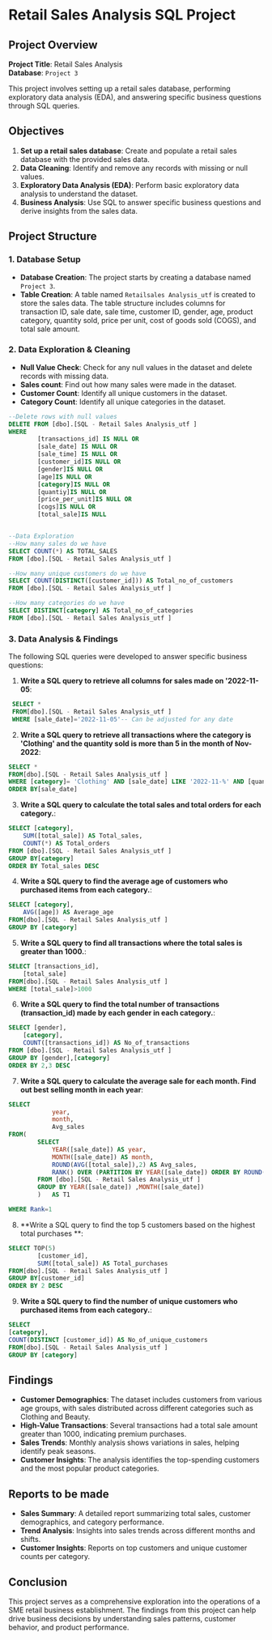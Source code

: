# Retail Sales Analysis SQL Project

## Project Overview

**Project Title**: Retail Sales Analysis  
**Database**: `Project 3`

This project involves setting up a retail sales database, performing exploratory data analysis (EDA), and answering specific business questions through SQL queries. 

## Objectives

1. **Set up a retail sales database**: Create and populate a retail sales database with the provided sales data.
2. **Data Cleaning**: Identify and remove any records with missing or null values.
3. **Exploratory Data Analysis (EDA)**: Perform basic exploratory data analysis to understand the dataset.
4. **Business Analysis**: Use SQL to answer specific business questions and derive insights from the sales data.

## Project Structure

### 1. Database Setup

- **Database Creation**: The project starts by creating a database named `Project 3`.
- **Table Creation**: A table named `Retailsales Analysis_utf` is created to store the sales data. The table structure includes columns for transaction ID, sale date, sale time, customer ID, gender, age, product category, quantity sold, price per unit, cost of goods sold (COGS), and total sale amount.


### 2. Data Exploration & Cleaning

- **Null Value Check**: Check for any null values in the dataset and delete records with missing data.
- **Sales count**: Find out how many sales were made in the dataset.
- **Customer Count**: Identify all unique customers in the dataset.
- **Category Count**: Identify all unique categories in the dataset.


```sql
--Delete rows with null values
DELETE FROM [dbo].[SQL - Retail Sales Analysis_utf ]
WHERE
		[transactions_id] IS NULL OR
		[sale_date] IS NULL OR
		[sale_time] IS NULL OR
		[customer_id]IS NULL OR
		[gender]IS NULL OR
		[age]IS NULL OR
		[category]IS NULL OR
		[quantiy]IS NULL OR
		[price_per_unit]IS NULL OR
		[cogs]IS NULL OR
		[total_sale]IS NULL 


--Data Exploration
--How many sales do we have
SELECT COUNT(*) AS TOTAL_SALES
FROM [dbo].[SQL - Retail Sales Analysis_utf ]

--How many unique customers do we have
SELECT COUNT(DISTINCT([customer_id])) AS Total_no_of_customers
FROM [dbo].[SQL - Retail Sales Analysis_utf ]

--How many categories do we have
SELECT DISTINCT[category] AS Total_no_of_categories
FROM [dbo].[SQL - Retail Sales Analysis_utf ]
```

### 3. Data Analysis & Findings

The following SQL queries were developed to answer specific business questions:

1. **Write a SQL query to retrieve all columns for sales made on '2022-11-05**:
```sql
 SELECT *
 FROM[dbo].[SQL - Retail Sales Analysis_utf ]
 WHERE [sale_date]='2022-11-05'-- Can be adjusted for any date
```

2. **Write a SQL query to retrieve all transactions where the category is 'Clothing' and the quantity sold is more than 5 in the month of Nov-2022**:
```sql
SELECT *
FROM[dbo].[SQL - Retail Sales Analysis_utf ]
WHERE [category]= 'Clothing' AND [sale_date] LIKE '2022-11-%' AND [quantiy]>3
ORDER BY[sale_date]
```

3. **Write a SQL query to calculate the total sales and total orders for each category.**:
```sql
SELECT [category],
	SUM([total_sale]) AS Total_sales,
	COUNT(*) AS Total_orders
FROM [dbo].[SQL - Retail Sales Analysis_utf ]
GROUP BY[category]
ORDER BY Total_sales DESC 
```

4. **Write a SQL query to find the average age of customers who purchased items from each category.**:
```sql
SELECT [category],
	AVG([age]) AS Average_age
FROM[dbo].[SQL - Retail Sales Analysis_utf ]
GROUP BY [category]
```

5. **Write a SQL query to find all transactions where the total sales is greater than 1000.**:
```sql
SELECT [transactions_id],
	[total_sale]
FROM[dbo].[SQL - Retail Sales Analysis_utf ]
WHERE [total_sale]>1000
```

6. **Write a SQL query to find the total number of transactions (transaction_id) made by each gender in each category.**:
```sql
SELECT [gender],
	[category],
	COUNT([transactions_id]) AS No_of_transactions
FROM [dbo].[SQL - Retail Sales Analysis_utf ]
GROUP BY [gender],[category]
ORDER BY 2,3 DESC
```

7. **Write a SQL query to calculate the average sale for each month. Find out best selling month in each year**:
```sql
SELECT 
			year,
			month,
			Avg_sales
FROM(
		SELECT
			YEAR([sale_date]) AS year,
			MONTH([sale_date]) AS month,
			ROUND(AVG([total_sale]),2) AS Avg_sales,
			RANK() OVER (PARTITION BY YEAR([sale_date]) ORDER BY ROUND(AVG([total_sale]),2) DESC) AS Rank
		FROM [dbo].[SQL - Retail Sales Analysis_utf ]
		GROUP BY YEAR([sale_date]) ,MONTH([sale_date]) 
		)	AS T1

WHERE Rank=1
```

8. **Write a SQL query to find the top 5 customers based on the highest total purchases **:
```sql
SELECT TOP(5)
		[customer_id],
		SUM([total_sale]) AS Total_purchases
FROM[dbo].[SQL - Retail Sales Analysis_utf ]
GROUP BY[customer_id]
ORDER BY 2 DESC
```

9. **Write a SQL query to find the number of unique customers who purchased items from each category.**:
```sql
SELECT 
[category],
COUNT(DISTINCT [customer_id]) AS No_of_unique_customers
FROM[dbo].[SQL - Retail Sales Analysis_utf ]
GROUP BY [category]
```


## Findings

- **Customer Demographics**: The dataset includes customers from various age groups, with sales distributed across different categories such as Clothing and Beauty.
- **High-Value Transactions**: Several transactions had a total sale amount greater than 1000, indicating premium purchases.
- **Sales Trends**: Monthly analysis shows variations in sales, helping identify peak seasons.
- **Customer Insights**: The analysis identifies the top-spending customers and the most popular product categories.

## Reports to be made

- **Sales Summary**: A detailed report summarizing total sales, customer demographics, and category performance.
- **Trend Analysis**: Insights into sales trends across different months and shifts.
- **Customer Insights**: Reports on top customers and unique customer counts per category.

## Conclusion

This project serves as a comprehensive exploration into the operations of a SME retail business establishment. The findings from this project can help drive business decisions by understanding sales patterns, customer behavior, and product performance.


